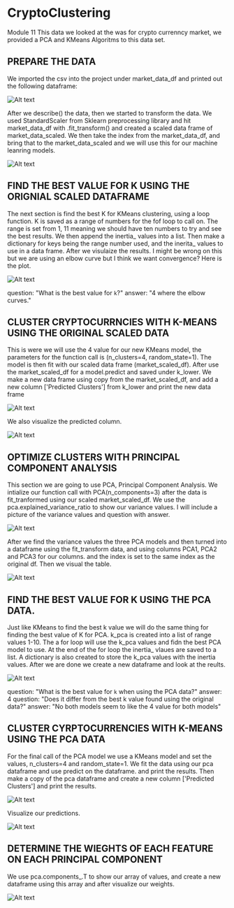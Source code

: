 # CryptoClustering
Module 11
This data we looked at the was for crypto currenncy market, we provided a PCA and KMeans Algoritms to this data set.

PREPARE THE DATA
---------------------------------------------------------------------------------------------------------------------------
We imported the csv into the project under market_data_df and printed out the following dataframe:

![Alt text](images_clustering/images_clustering/intialdataframe.PNG)

After we describe() the data, then we started to transform the data. We used StandardScaler from Sklearn preprocessing 
library and hit market_data_df with .fit_transform() and created a scaled data frame of market_data_scaled. We then take
the index from the market_data_df, and bring that to the market_data_scaled and we will use this for our machine leanring 
models. 

![Alt text](images_clustering/images_clustering/scaleddataframe.PNG) 

FIND THE BEST VALUE FOR K USING THE ORIGNIAL SCALED DATAFRAME
---------------------------------------------------------------------------------------------------------------------------
The next section is find the best K for KMeans clustering, using a loop function. K is saved as a range of numbers for the
fof loop to call on. The range is set from 1, 11 meaning we should have ten numbers to try and see the best results. We 
then append the inertia_ values into a list. Then make a dictionary for keys being the range number used, and the inerita_
values to use in a data frame. After we visulaize the results. I might be wrong on this but we are using an elbow curve 
but I think we want convergence? Here is the plot. 

![Alt text](images_clustering/images_clustering/elbowcurve.PNG)

question: "What is the best value for `k`?"
answer: "4 where the elbow curves."

CLUSTER CRYPTOCURRNCIES WITH K-MEANS USING THE ORIGINAL SCALED DATA
---------------------------------------------------------------------------------------------------------------------------
This is were we will use the 4 value for our new KMeans model, the parameters for the function call is (n_clusters=4,
random_state=1). The model is then fit with our scaled data frame (market_scaled_df). After use the market_scaled_df for
a model.predict and saved under k_lower. We make a new data frame using copy from the market_scaled_df, and add a new column
['Predicted Clusters'] from k_lower and print the new data frame

![Alt text](images_clustering/images_clustering/scaleddataframe.PNG)

We also visualize the predicted column.

![Alt text](images_clustering/images_clustering/scaleddataframe.PNG)

OPTIMIZE CLUSTERS WITH PRINCIPAL COMPONENT ANALYSIS
---------------------------------------------------------------------------------------------------------------------------
This section we are going to use PCA, Principal Component Analysis. We intialize our function call with PCA(n_components=3)
after the data is fit_tranformed using our scaled market_scaled_df. We use the pca.explained_variance_ratio to show our 
variance values. I will include a picture of the variance values and question with answer.

![Alt text](images_clustering/images_clustering/varianceratio.PNG)

After we find the variance values the three PCA models and then turned into a dataframe using the fit_transform data, 
and using columns PCA1, PCA2 and PCA3 for our columns. and the index is set to the same index as the original df. Then we
visual the table.

![Alt text](images_clustering/images_clustering/pcadf.PNG)

FIND THE BEST VALUE FOR K USING THE PCA DATA.
---------------------------------------------------------------------------------------------------------------------------
Just like KMeans to find the best k value we will do the same thing for finding the best value of K for PCA. k_pca is created
into a list of range values 1-10. The a for loop will use the k_pca values and fidn the best PCA model to use. At the end of 
the for loop the inertia_ vlaues are saved to a list. A dictionary is also created to store the k_pca values with the inertia 
values. After we are done we create a new dataframe and look at the reults.

![Alt text](images_clustering/images_clustering/pcaelbow.PNG)

question: "What is the best value for `k` when using the PCA data?"
answer: 4
question: "Does it differ from the best k value found using the original data?"
answer: "No both models seem to like the 4 value for both models"

CLUSTER CYRPTOCURRENCIES WITH K-MEANS USING THE PCA DATA
---------------------------------------------------------------------------------------------------------------------------
For the final call of the PCA model we use a KMeans model and set the values, n_clusters=4 and random_state=1. We fit the 
data using our pca dataframe and use predict on the dataframe. and print the results. Then make a copy of the pca dataframe
and create a new column ['Predicted Clusters'] and print the results. 

![Alt text](images_clustering/images_clustering/pcapredict.PNG)

Visualize our predictions.

![Alt text](images_clustering/images_clustering/pcavis.PNG)

DETERMINE THE WIEGHTS OF EACH FEATURE ON EACH PRINCIPAL COMPONENT
---------------------------------------------------------------------------------------------------------------------------
We use pca.components_.T to show our array of values, and create a new dataframe using this array and after visualize our 
weights. 

![Alt text](images_clustering/images_clustering/pcaweights.PNG)

